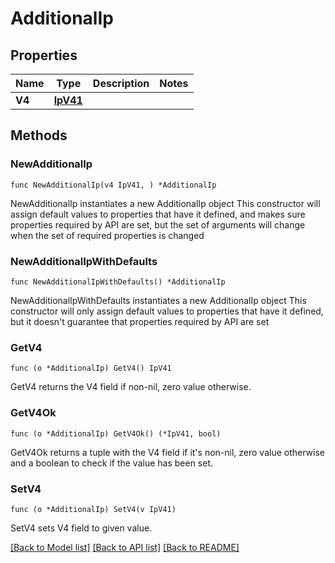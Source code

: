 # AdditionalIp

## Properties

Name | Type | Description | Notes
------------ | ------------- | ------------- | -------------
**V4** | [**IpV41**](IpV41.md) |  | 

## Methods

### NewAdditionalIp

`func NewAdditionalIp(v4 IpV41, ) *AdditionalIp`

NewAdditionalIp instantiates a new AdditionalIp object
This constructor will assign default values to properties that have it defined,
and makes sure properties required by API are set, but the set of arguments
will change when the set of required properties is changed

### NewAdditionalIpWithDefaults

`func NewAdditionalIpWithDefaults() *AdditionalIp`

NewAdditionalIpWithDefaults instantiates a new AdditionalIp object
This constructor will only assign default values to properties that have it defined,
but it doesn't guarantee that properties required by API are set

### GetV4

`func (o *AdditionalIp) GetV4() IpV41`

GetV4 returns the V4 field if non-nil, zero value otherwise.

### GetV4Ok

`func (o *AdditionalIp) GetV4Ok() (*IpV41, bool)`

GetV4Ok returns a tuple with the V4 field if it's non-nil, zero value otherwise
and a boolean to check if the value has been set.

### SetV4

`func (o *AdditionalIp) SetV4(v IpV41)`

SetV4 sets V4 field to given value.



[[Back to Model list]](../README.md#documentation-for-models) [[Back to API list]](../README.md#documentation-for-api-endpoints) [[Back to README]](../README.md)



